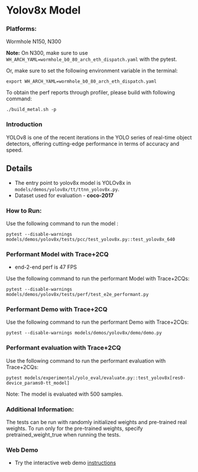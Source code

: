 # Yolov8x Model

### Platforms:

Wormhole N150, N300

**Note:** On N300, make sure to use `WH_ARCH_YAML=wormhole_b0_80_arch_eth_dispatch.yaml` with the pytest.

Or, make sure to set the following environment variable in the terminal:
```
export WH_ARCH_YAML=wormhole_b0_80_arch_eth_dispatch.yaml
```

To obtain the perf reports through profiler, please build with following command:
```
./build_metal.sh -p
```

### Introduction
YOLOv8 is one of the recent iterations in the YOLO series of real-time object detectors, offering cutting-edge performance in terms of accuracy and speed.

## Details
-   The entry point to yolov8x model is YOLOv8x in
`models/demos/yolov8x/tt/ttnn_yolov8x.py`.
-   Dataset used for evaluation - **coco-2017**

### How to Run:

Use the following command to run the model :
```
pytest --disable-warnings models/demos/yolov8x/tests/pcc/test_yolov8x.py::test_yolov8x_640
```

### Performant Model with Trace+2CQ
- end-2-end perf is 47 FPS

Use the following command to run the performant Model with Trace+2CQs:

```
pytest --disable-warnings models/demos/yolov8x/tests/perf/test_e2e_performant.py
```

### Performant Demo with Trace+2CQ
Use the following command to run the performant Demo with Trace+2CQs:

```
pytest --disable-warnings models/demos/yolov8x/demo/demo.py
```

### Performant evaluation with Trace+2CQ
Use the following command to run the performant evaluation with Trace+2CQs:

```
pytest models/experimental/yolo_eval/evaluate.py::test_yolov8x[res0-device_params0-tt_model]
```
Note: The model is evaluated with 500 samples.

### Additional Information:
The tests can be run with  randomly initialized weights and pre-trained real weights.  To run only for the pre-trained weights, specify pretrained_weight_true when running the tests.

### Web Demo
- Try the interactive web demo [instructions](https://github.com/tenstorrent/tt-metal/blob/main/models/demos/yolov8x/README.md)
